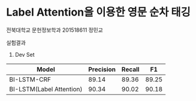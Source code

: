 # Label Attention을 이용한 영문 순차 태깅
 전북대학교 문헌정보학과 201518611 정민교

   실험결과
   
   1. Dev Set
   
  | Model                    | Precision | Recall | F1    |
|--------------------------|-----------|--------|-------|
| BI-LSTM-CRF              | 89.14     | 89.36  | 89.25 |
| BI-LSTM(Label Attention) | 90.34     | 90.02  | 90.18 |

